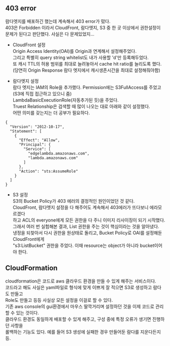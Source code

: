 ## 403 error

람다엣지를 배포하긴 했는데 계속해서 403 error가 떴다.  
403은 Forbidden 이라서 CloudFront, 람다엣지, S3 중 한 곳 이상에서 권한설정이  
문제가 된다고 판단했다. 사실은 다 문제있었지...

- CloudFront 설정  
  Origin Access Identity(OAI)를 Origin과 연계해서 설정해주었다.  
  그리고 특별히 query string whitelist도 내가 사용할 'd'만 등록해두었다.  
  또 캐시 TTL의 허용 범위를 최대로 늘려놓아서 cache hit ratio를 늘리도록 했다.  
  (당연히 Origin Response 람다 엣지에서 캐시생존시간을 최대로 설정해줘야함)

- 람다엣지 설정  
  람다 엣지는 IAM의 Role을 추가했다. Permission에는 S3FullAccess를 주었고  
  (S3에 직접 접근하고 있으니 줌)  
  LambdaBasicExecutionRole(자동추가된 듯)을 주었다.  
  Truest Relationship은 검색할 때 많이 나오는 대로 아래와 같이 설정했다.  
  어떤 의미를 갖는지는 더 공부가 필요하다.

```
{
  "Version": "2012-10-17",
  "Statement": [
    {
      "Effect": "Allow",
      "Principal": {
        "Service": [
          "edgelambda.amazonaws.com",
          "lambda.amazonaws.com"
        ]
      },
      "Action": "sts:AssumeRole"
    }
  ]
}
```

- S3 설정  
  S3의 Bucket Policy가 403 에러의 결정적인 원인이었던 것 같다.  
  CloudFront, 람다엣지 설정을 다 해주어도 계속해서 403에러가 뜨다보니 에라모르겠다  
  하고 ACL의 everyone에게 모든 권한을 다 주니 이미지 리사이징이 되기 시작했다.  
  그래서 여러 번 실험해본 결과, List 권한을 주는 것이 핵심이라는 것을 알아냈다.  
  냉정을 되찾아서 다시 권한을 원상태로 돌리고, Bucket Policy로 OAI를 설정해둔 CloudFront에게  
  "s3:ListBucket" 권한을 주었다. 이때 resource는 object가 아니라 bucket이어야 한다.

## CloudFormation

cloudformation은 코드로 aws 클라우드 환경을 만들 수 있게 해주는 서비스이다.  
코드라고 해도 사실은 yaml파일로 형식에 맞게 이쁘게 잘 적으면 S3로 생성하고 람다도 만들고  
Role도 만들고 등등 사실상 모든 설정을 이걸로 할 수 있다.  
기존 aws console의 gui환경에서 마우스 딸깍거리며 설정하던 것을 이제 코드로 관리할 수 있는 것이다.  
클라우드 환경도 동일하게 배포할 수 있게 해주고, 구성 중에 특정 오류가 생기면 진행하던 사항을  
롤백하는 기능도 있다. 예를 들어 S3 생성에 실패한 경우 만들어둔 람다를 지운다든지 등.
